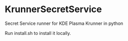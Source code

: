 # KrunnerSecretService
Secret Service runner for KDE Plasma Krunner in python

Run install.sh to install it locally.
